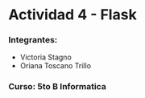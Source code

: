 # Actividad 4 - Flask
### Integrantes:
- Victoria Stagno
- Oriana Toscano Trillo  
### Curso: 5to B Informatica
